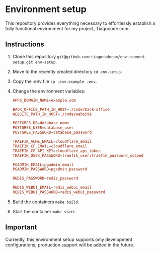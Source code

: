 # Environment setup

This repository provides everything necessary to effortlessly establish a fully functional environment for my project, Tiagocode.com.

## Instructions

1. Clone this repository `git@github.com:tiagocodecom/environment-setup.git env-setup`.

2. Move to the recently created directory `cd env-setup`.

3. Copy the .env file `cp .env.example .env`.

3. Change the environment variables: 
    ```conf
    APPS_DOMAIN_NAME=example.com

    BACK_OFFICE_PATH_IN_HOST=./code/back-office
    WEBSITE_PATH_IN_HOST=./code/website

    POSTGRES_DB=database_name
    POSTGRES_USER=database_user
    POSTGRES_PASSWORD=database_password

    TRAEFIK_ACME_EMAIL=cloudflare_email
    TRAEFIK_CF_EMAIL=cloudflare_email
    TRAEFIK_CF_API_KEY=cloudflare_api_token
    TRAEFIK_USER_PASSWORD=traefik_user:traefik_password_scaped

    PGADMIN_EMAIL=pgadmin_email
    PGADMIN_PASSWORD=pgadmin_password

    REDIS_PASSWORD=redis_password

    REDIS_WEBUI_EMAIL=redis_webui_email
    REDIS_WEBUI_PASSWORD=redis_webui_password
    ```

4. Build the containers `make build`.

5. Start the container `make start`.

## Important

Currently, this environment setup supports only development configurations; production support will be added in the future.